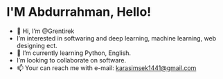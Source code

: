 # I'M Abdurrahman, Hello!
- 👋 Hi, I’m @Grentirek
- I’m interested in softwaring and deep learning, machine learning, web designing ect.
- 🌱 I’m currently learning Python, English.
- I’m looking to collaborate on software.
- 📫 Your can reach me with e-mail: karasimsek1441@gmail.com
